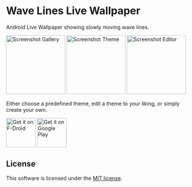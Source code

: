 # Wave Lines Live Wallpaper

Android Live Wallpaper showing slowly moving wave lines.

<img src="https://raw.githubusercontent.com/markusfisch/WaveLinesWallpaper/gh-pages/screencap-gallery.png"
	alt="Screenshot Gallery" width="160"/> <img
	src="https://raw.githubusercontent.com/markusfisch/WaveLinesWallpaper/gh-pages/screencap-theme-default.png"
	alt="Screenshot Theme" width="160"/> <img
	src="https://raw.githubusercontent.com/markusfisch/WaveLinesWallpaper/gh-pages/screencap-editor-initial.png"
	alt="Screenshot Editor" width="160"/>

Either choose a predefined theme, edit a theme to your liking, or simply
create your own.

<a href="https://f-droid.org/en/packages/de.markusfisch.android.wavelines/"><img alt="Get it on F-Droid" src="https://fdroid.gitlab.io/artwork/badge/get-it-on.png" height="80"/></a> <a href="https://play.google.com/store/apps/details?id=de.markusfisch.android.wavelines"><img alt="Get it on Google Play" src="https://play.google.com/intl/en_us/badges/images/generic/en_badge_web_generic.png" height="80"/></a>

## License

This software is licensed under the
[MIT license](http://www.opensource.org/licenses/mit-license.php).
